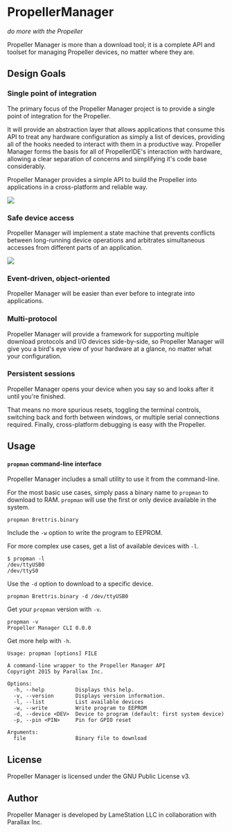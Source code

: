 # PropellerManager

*do more with the Propeller*

Propeller Manager is more than a download tool; it is a complete API and toolset for managing Propeller devices, no matter where they are.

## Design Goals 


### Single point of integration

The primary focus of the Propeller Manager project is to provide a single point of integration for the Propeller.

It will provide an abstraction layer that allows applications that consume this API to treat any hardware configuration as simply a list of devices, providing all of the hooks needed to interact with them in a productive way. Propeller Manager forms the basis for all of PropellerIDE's interaction with hardware, allowing a clear separation of concerns and simplifying it's code base considerably.

Propeller Manager provides a simple API to build the Propeller into applications in a cross-platform and reliable way.

![](gfx/propellermanager_layers.png)

### Safe device access

Propeller Manager will implement a state machine that prevents conflicts between long-running device operations and arbitrates simultaneous accesses from different parts of an application.

![](gfx/propellerdevice_state.png)

### Event-driven, object-oriented

Propeller Manager will be easier than ever before to integrate into applications.

### Multi-protocol

Propeller Manager will provide a framework for supporting multiple download protocols and I/O devices side-by-side, so Propeller Manager will give you a bird's eye view of your hardware at a glance, no matter what your configuration.

### Persistent sessions

Propeller Manager opens your device when you say so and looks after it until you're finished.

That means no more spurious resets, toggling the terminal controls, switching back and forth between windows, or multiple serial connections required. Finally, cross-platform debugging is easy with the Propeller.

## Usage

#### `propman` command-line interface

Propeller Manager includes a small utility to use it from the command-line.

For the most basic use cases, simply pass a binary name to `propman` to download to RAM. `propman` will use the first or only device available in the system.

    propman Brettris.binary

Include the `-w` option to write the program to EEPROM.

For more complex use cases, get a list of available devices with `-l`.

    $ propman -l
    /dev/ttyUSB0
    /dev/ttyS0

Use the `-d` option to download to a specific device.

    propman Brettris.binary -d /dev/ttyUSB0

Get your `propman` version with `-v`.

    propman -v
    Propeller Manager CLI 0.0.0

Get more help with `-h`.

    Usage: propman [options] FILE

    A command-line wrapper to the Propeller Manager API
    Copyright 2015 by Parallax Inc.

    Options:
      -h, --help          Displays this help.
      -v, --version       Displays version information.
      -l, --list          List available devices
      -w, --write         Write program to EEPROM
      -d, --device <DEV>  Device to program (default: first system device)
      -p, --pin <PIN>     Pin for GPIO reset

    Arguments:
      file                Binary file to download

## License

Propeller Manager is licensed under the GNU Public License v3.

## Author

Propeller Manager is developed by LameStation LLC in collaboration with Parallax Inc.
